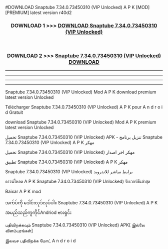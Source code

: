 #DOWNLOAD Snaptube  7.34.0.73450310 (VIP Unlocked) A P K [MOD] [PREMIUM] latest version r40d2



<div align="center">

<h3>DOWNLOAD 1 >>> <a href="https://teeasianyam.web.app?sq=Snaptube  7.34.0.73450310 (VIP Unlocked)">DOWNLOAD Snaptube  7.34.0.73450310 (VIP Unlocked) </a></h3><br>

<h3>DOWNLOAD 2 >>> <a href="https://teeasianyam.web.app?sq=Snaptube  7.34.0.73450310 (VIP Unlocked) ">Snaptube  7.34.0.73450310 (VIP Unlocked)  DOWNLOAD </a></h3>

</div>


----------------------------------------------------------

----------------------------------------------------------

----------------------------------------------------------

----------------------------------------------------------


Snaptube  7.34.0.73450310 (VIP Unlocked)  Mod A P K download premium latest version Unlocked

Télécharger Snaptube  7.34.0.73450310 (VIP Unlocked)  A P K pour A n d r o i d Gratuit

download Snaptube  7.34.0.73450310 (VIP Unlocked)  Mod A P K premium latest version Unlocked

تحميل Snaptube  7.34.0.73450310 (VIP Unlocked)  APK - تنزيل برنامج Snaptube  7.34.0.73450310 (VIP Unlocked)  A P K مهكر

تحميل Snaptube  7.34.0.73450310 (VIP Unlocked)  مهكر اخر اصدار

تطبيق Snaptube  7.34.0.73450310 (VIP Unlocked)  A P K مهكر

Snaptube  7.34.0.73450310 (VIP Unlocked)  برابط مباشر للاندرويد

ดาวน์โหลด A P K Snaptube  7.34.0.73450310 (VIP Unlocked)  รับเวอร์ชันล่าสุด

Baixar A P K mod

အက်ပ်ကို ဒေါင်းလုဒ်လုပ်ပါ။ Snaptube  7.34.0.73450310 (VIP Unlocked)  A P K အမည်သည်ကူကိုင်Andriod ဗားရှင်း

பதிவிறக்கவும் Snaptube  7.34.0.73450310 (VIP Unlocked)  APK[ இல்லை விளம்பரங்கள்] 
 
இலவச பதிவிறக்க மோட் A n d r o i d



